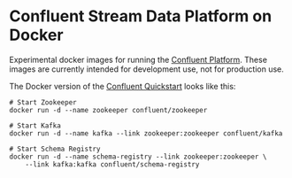 Confluent Stream Data Platform on Docker
========================================

Experimental docker images for running the
[Confluent Platform](http://confluent.io/docs/current/index.html).
These images are currently intended for development use, not for production use.

The Docker version of the [Confluent Quickstart](http://confluent.io/docs/current/quickstart.html)
looks like this:

    # Start Zookeeper
    docker run -d --name zookeeper confluent/zookeeper

    # Start Kafka
    docker run -d --name kafka --link zookeeper:zookeeper confluent/kafka

    # Start Schema Registry
    docker run -d --name schema-registry --link zookeeper:zookeeper \
        --link kafka:kafka confluent/schema-registry
